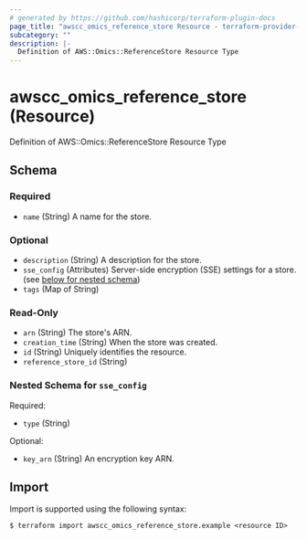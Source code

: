 ```yaml
---
# generated by https://github.com/hashicorp/terraform-plugin-docs
page_title: "awscc_omics_reference_store Resource - terraform-provider-awscc"
subcategory: ""
description: |-
  Definition of AWS::Omics::ReferenceStore Resource Type
---
```


# awscc_omics_reference_store (Resource)

Definition of AWS::Omics::ReferenceStore Resource Type



<!-- schema generated by tfplugindocs -->
## Schema

### Required

- `name` (String) A name for the store.

### Optional

- `description` (String) A description for the store.
- `sse_config` (Attributes) Server-side encryption (SSE) settings for a store. (see [below for nested schema](#nestedatt--sse_config))
- `tags` (Map of String)

### Read-Only

- `arn` (String) The store's ARN.
- `creation_time` (String) When the store was created.
- `id` (String) Uniquely identifies the resource.
- `reference_store_id` (String)

<a id="nestedatt--sse_config"></a>
### Nested Schema for `sse_config`

Required:

- `type` (String)

Optional:

- `key_arn` (String) An encryption key ARN.

## Import

Import is supported using the following syntax:

```shell
$ terraform import awscc_omics_reference_store.example <resource ID>
```
